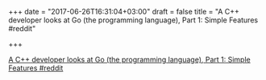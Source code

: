+++
date = "2017-06-26T16:31:04+03:00"
draft = false
title = "A C++ developer looks at Go (the programming language), Part 1: Simple Features  #reddit"

+++

<p><a href="https://t.co/kmEsiQbtD9">A C++ developer looks at Go (the programming language), Part 1: Simple Features  #reddit</a></p>